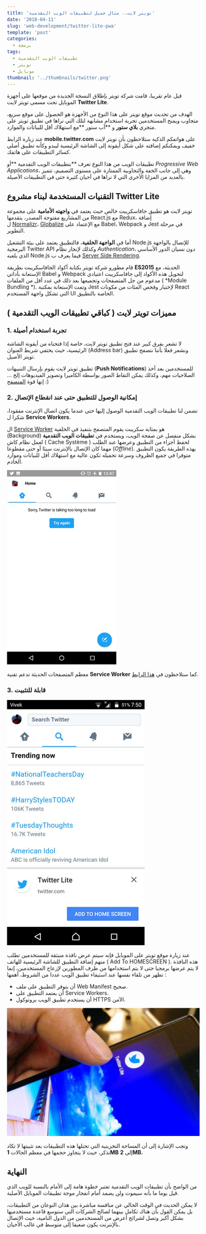 ```yaml
---
title: 'تويتر لايت.. مثال جميل لتطبيقات الويب التقدمية'
date: '2018-04-11'
slug: 'web-development/twitter-lite-pwa'
template: 'post'
categories:
  - برمجة
tags:
  - تطبيقات الويب التقدمية
  - تويتر
  - موبايل
thumbnail: '../thumbnails/twitter.png'
---
```


قبل عام تقريبا، قامت شركة تويتر بإطلاق النسخة الجديدة من موقعها على أجهزة الموبايل تحت مسمى تويتر لايت **Twitter Lite**.

الهدف من تحديث موقع تويتر على هذا النوع من الأجهزة هو الحصول على موقع سريع، متجاوب ويمنح المستخدمين تجربة استخدام مشابهة لتلك التي نراها في تطبيق تويتر على متجري **بلاي ستور** و **آب ستور **مع استهلاك أقل للبيانات والموارد.

عند زيارة الرابط **mobile.twitter.com** على هواتفكم الذكية ستلاحظون بأن تويتر لايت خفيف ويمكنكم إضافته على شكل أيقونة إلى الشاشة الرئيسية ليبدو وكأنه تطبيق أصلي كسائر التطبيقات على هاتفك.

تطبيقات الويب من هذا النوع تعرف **بتطبيقات الويب التقدمية **أو _Progressive Web Applications_، وهي إلى جانب الخفة والتجاوبية الممتازة على مستوى التصميم، تتميز بالعديد من المزايا الأخرى التي لا نراها في أحيان كثيرة حتى في التطبيقات الأصيلة.

## التقنيات المستخدمة لبناء مشروع Twitter Lite

تويتر لايت هو تطبيق جافاسكريبت خالص حيث يعتمد في **واجهته الأمامية** على مجموعة من المشاريع مفتوحة المصدر، يتقدمها React.js مع Redux، إضافة ل [Normalizr](https://github.com/paularmstrong/normalizr)، [Globalize](https://github.com/globalizejs/globalize) مع الإعتماد على Babel، Webpack و Jest في مرحلة التطوير.

أما في **الواجهة الخلفية**، فالتطبيق يعتمد على بيئة التشغيل Node.js للإتصال بالواجهة البرمجية Twitter API وكذلك لإنجاز نظام _Authentication_، دون نسيان الدور الأساسي الذي يلعبه Node.js فيما يعرف ب [Server Side Rendering](https://www.tutomena.com/web-development/javascript/react-vue-angular-comparison/).

قام مطورو شركة تويتر بكتابة أكواد الجافاسكريبت بطريقة **ES2015** الحديثة، مع الإستعانة بأداتي Babel و Webpack لتحويل هذه الأكواد إلى جافاسكريبت اعتيادي مدعوم من جل المتصفحات وتجميعها بعد ذلك في عدد أقل من الملفات ( *Module Bundling *). وتمت الإستعانة بمكتبة Jest لإختبار وفحص المئات من مكونات React التي تشكل واجهة المستخدم UI الخاصة بالتطبيق.

## مميزات تويتر لايت ( كباقي تطبيقات الويب التقدمية )

### 1\. تجربة استخدام أصيلة

لا تشعر بفرق كبير عند فتح تطبيق تويتر لايت، خاصة إذا فتحناه من أيقونة الشاشة الرئيسية، حيث يختفي شريط العنوان (Address bar) ونشعر فعلا بأننا نتصفح تطبيق تويتر الأصيل.

تطبيق تويتر لايت يقوم بإرسال التنبيهات (**Push Notifications**) للمستخدمين بعد أخذ الصلاحيات مهم، وكذلك يمكن التقاط الصور بواسطة الكاميرا وتصوير الفيديوهات إلخ ... إنها قوة [المتصفح](https://www.tutomena.com/web-development/javascript/did-you-know-browser-could-do-that/) :)

### 2. إمكانية الوصول للتطبيق حتى عند انقطاع الإتصال

تضمن لنا تطبيقات الويب التقدمية الوصول إليها حتى عندما يكون اتصال الإنترنت مفقودا، شكرا ل **Service Workers**.

ال [Service Worker](https://developers.google.com/web/fundamentals/primers/service-workers/) هو بمثابة سكريبت يقوم المتصفح بتنفيذ في الخلفية (Background) بشكل منفصل عن صفحة الويب، ويستخدم في **تطبيقات الويب التقدمية** لعمل نظام كاش ( Cache Système ) لحفظ أجزاء من التطبيق وعرضها عند الطلب مهما كان الإتصال بالإنترنت سيئا أو حتى مقطوعا (_Offline_). بهذه الطريقة يكون التطبيق متوفرا في جميع الظروف وسرعة تحميله تكون عالية مع استهلاك أقل للبيانات وموارد الخادم.

[![](../images/twitter-lite-pwa-offline.png)](../images/twitter-lite-pwa-offline.png)

معظم المتصفحات الحديثة تدعم تقنية **Service Worker** كما ستلاحظون في [هذا الرابط](https://caniuse.com/#feat=serviceworkers).

### 3. قابلة للتثبيت

[![Twitter LITE Add To Home Screen Popup](../images/Twitter-Lite-Add-To-Home-Screen.jpg)](../images/Twitter-Lite-Add-To-Home-Screen.jpg)

عند زيارة موقع تويتر على الموبايل فإنه سيتم عرض نافذة منبثقة للمستخدمين تطلب منهم إضافة التطبيق للشاشة الرئيسية للهاتف ( Add To HOMESCREEN ). هذه النافذة لا يتم عرضها برمجيا حتى لا يتم استخدامها من طرف المطورين لإزعاج المستخدمين، إنما تظهر من تلقاء نفسها عند استيفاء تطبيق الويب عددا من الشروط، أهمها :

- أن يتوفر التطبيق على ملف Web Manifest صحيح.
- أن يعتمد التطبيق على Service Workers.
- أن يستخدم تطبيق الويب بروتوكول HTTPS الآمن.

[![](../images/twitter-lite-icon.jpg)](../images/twitter-lite-icon.jpg)

وتجب الإشارة إلى أن المساحة التخزينية التي تحتلها هذه التطبيقات بعد تثبيتها لا تكاد تذكر، حيث لا يتجاوز حجمها في معظم الحالات **1MB** إلى **2MB**،

## النهاية

من الواضح بأن تطبيقات الويب التقدمية تعتبر خطوة هامة إلى الأمام بالنسبة للويب الذي قيل يوما ما بأنه سيموت ولن يصمد أمام انفجار موجة تطبيقات الموبايل الأصلية.

لا يمكن الحديث في الوقت الحالي عن منافسة مباشرة بين هذان النوعان من التطبيقات، بل يمكن القول بأن هناك تكامل بينهما لصالح الشركات التي ستوسع قاعدة مستخدميها بشكل أكبر وتصل لشرائح أعرض من المستخدمين من الدول النامية، حيث الإتصال بالإنترنت يكون ضعيفا إلى متوسط في غالب الأحيان.
